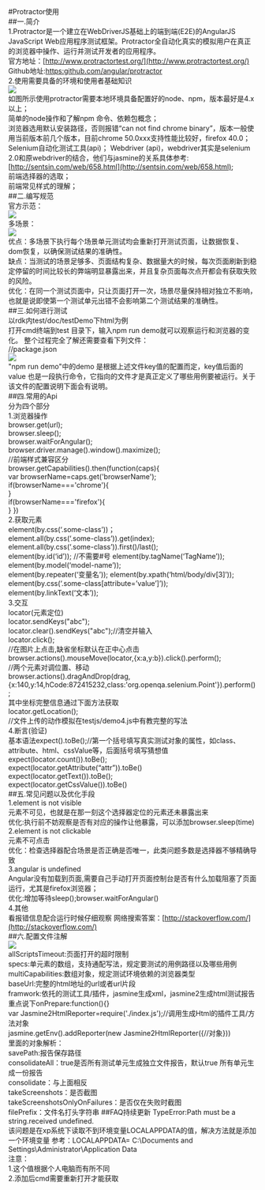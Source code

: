 #Protractor使用  
##一.简介  
1.Protractor是一个建立在WebDriverJS基础上的端到端(E2E)的AngularJS JavaScript Web应用程序测试框架。Protractor全自动化真实的模拟用户在真正的浏览器中操作、运行并测试开发者的应用程序。  
官方地址：[http://www.protractortest.org/](http://www.protractortest.org/)  
Github地址:[https:github.com/angular/protractor](https:github.com/angular/protractor)  
2.使用需要具备的环境和使用者基础知识  
![](imgs/2016-10-20_183842.png)  
如图所示使用protractor需要本地环境具备配置好的node、npm，版本最好是4.x以上；  
简单的node操作和了解npm 命令、依赖包概念；  
浏览器选用默认安装路径，否则报错“can not find chrome binary”，版本一般使用当前版本前几个版本，目前chrome 50.0xxx支持性能比较好，firefox 40.0；  
Selenium自动化测试工具(api)；
Webdriver (api)，webdriver其实是selenium 2.0和原webdriver的结合，他们与jasmine的关系具体参考: [http://sentsin.com/web/658.html](http://sentsin.com/web/658.html);  
前端选择器的选取；  
前端常见样式的理解；  
##二.编写规范  
官方示范：  
![](imgs/2016-10-20_190022.png)  
多场景：  
![](imgs/2016-10-20_190246.png)  
优点：多场景下执行每个场景单元测试均会重新打开测试页面，让数据恢复、dom恢复，以确保测试结果的准确性。  
缺点：当测试的场景足够多、页面结构复杂、数据量大的时候，每次页面刷新到稳定停留的时间比较长的弊端明显暴露出来，并且复杂页面每次点开都会有获取失败的风险。  
优化：在同一个测试页面中，只让页面打开一次，场景尽量保持相对独立不影响，也就是说即使第一个测试单元出错不会影响第二个测试结果的准确性。  
##三.如何进行测试  
以rdk内test/doc/testDemo下html为例  
打开cmd终端到test 目录下，输入npm run demo就可以观察运行和浏览器的变化。
整个过程完全了解还需要查看下列文件：  
//package.json  
![](imgs/2016-10-20_191656.png)  
"npm run demo"中的demo 是根据上述文件key值的配置而定，key值后面的value 也是一段执行命令，它指向的文件才是真正定义了哪些用例要被运行。关于该文件的配置说明下面会有说明。  
##四.常用的Api  
分为四个部分  
1.浏览器操作  
browser.get(url);  
browser.sleep();  
browser.waitForAngular();   
browser.driver.manage().window().maximize();  
//前端样式兼容区分  
browser.getCapabilities().then(function(caps){  
var browserName=caps.get('browserName');  
if(browserName==='chrome'){  
}  
if(browserName==='firefox'){  
}
})  
2.获取元素  
element(by.css(‘.some-class’))；  
element.all(by.css(‘.some-class’)).get(index);  
element.all(by.css(‘.some-class’)).first()/last();  
element(by.id(‘id’)); //不需要#号 
element(by.tagName(‘TagName’));  
element(by.model(‘model-name’));  
element(by.repeater(‘变量名’));
element(by.xpath(‘html/body/div[3]’));  
element(by.css(‘.some-class[attribute=’value’]’));  
element(by.linkText(‘文本’));  
3.交互  
locator(元素定位)  
locator.sendKeys("abc");  
locator.clear().sendKeys("abc");//清空并输入  
locator.click();  
//在图片上点击,缺省坐标默认在正中心点击  
browser.actions().mouseMove(locator,{x:a,y:b}).click().perform();  
//两个元素对调位置、移动  
browser.actions().dragAndDrop(drag,{x:140,y:14,hCode:872415232,class:'org.openqa.selenium.Point'}).perform();  
其中坐标完整信息通过下面方法获取  
locator.getLocation();  
//文件上传的动作模拟在testjs/demo4.js中有教完整的写法  
4.断言(验证)  
基本语法expect().toBe();//第一个括号填写真实测试对象的属性，如class、attribute、html、cssValue等，后面括号填写猜想值  
expect(locator.count()).toBe();  
expect(locator.getAttribute(“attr”)).toBe()  
expect(locator.getText()).toBe();  
expect(locator.getCssValue()).toBe()  
##五.常见问题以及优化手段  
1.element is not visible   
元素不可见，也就是在那一刻这个选择器定位的元素还未暴露出来  
优化:执行前不妨观察是否有对应的操作让他暴露，可以添加browser.sleep(time)  
2.element is not clickable  
元素不可点击  
优化：检查选择器配合场景是否正确是否唯一，此类问题多数是选择器不够精确导致  
3.angular is undefined  
Angular没有加载到页面,需要自己手动打开页面控制台是否有什么加载阻塞了页面运行，尤其是firefox浏览器；  
优化:增加等待sleep();browser.waitForAngular()  
4.其他  
看报错信息配合运行时候仔细观察
网络搜索答案：[http://stackoverflow.com/](http://stackoverflow.com/)  
##六.配置文件注解  
![](imgs/2016-10-21_094148.png)  
allScriptsTimeout:页面打开的超时限制  
specs:单元素的数组，支持通配写法，规定要测试的用例路径以及哪些用例  
multiCapabilities:数组对象，规定测试环境依赖的浏览器类型  
baseUrl:完整的html地址的url或者url片段  
framwork:依托的测试工具/插件，jasmine生成xml，jasmine2生成html测试报告  
重点说下onPrepare:function(){}  
var Jasmine2HtmlReporter=require('./index.js');//调用生成Html的插件工具/方法对象  
jasmine.getEnv().addReporter(new Jasmine2HtmlReporter({//对象}))  
里面的对象解析：  
savePath:报告保存路径  
consolidateAll：true是否所有测试单元生成独立文件报告，默认true 所有单元生成一份报告  
consolidate：与上面相反  
takeScreenshots：是否截图  
takeScreenshotsOnlyOnFailures：是否仅在失败时截图  
filePrefix：文件名打头字符串
##FAQ持续更新
TypeError:Path must be a string.received undefined.  
该问题是在xp系统下读取不到环境变量LOCALAPPDATA的值，解决方法就是添加一个环境变量
参考：LOCALAPPDATA= C:\Documents and Settings\Administrator\Application Data  
注意：  
1.这个值根据个人电脑而有所不同  
2.添加后cmd需要重新打开才能获取









